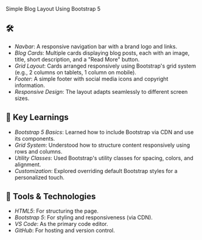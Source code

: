 Simple Blog Layout Using Bootstrap 5

## 🛠 
- *Navbar*: A responsive navigation bar with a brand logo and links.
- *Blog Cards*: Multiple cards displaying blog posts, each with an image, title, short description, and a "Read More" button.
- *Grid Layout*: Cards arranged responsively using Bootstrap's grid system (e.g., 2 columns on tablets, 1 column on mobile).
- *Footer*: A simple footer with social media icons and copyright information.
- *Responsive Design*: The layout adapts seamlessly to different screen sizes.
## 🎯 Key Learnings
- *Bootstrap 5 Basics*: Learned how to include Bootstrap via CDN and use its components.
- *Grid System*: Understood how to structure content responsively using rows and columns.
- *Utility Classes*: Used Bootstrap's utility classes for spacing, colors, and alignment.
- *Customization*: Explored overriding default Bootstrap styles for a personalized touch.
## 🔧 Tools & Technologies
- *HTML5*: For structuring the page.
- *Bootstrap 5*: For styling and responsiveness (via CDN).
- *VS Code*: As the primary code editor.
- *GitHub*: For hosting and version control.
